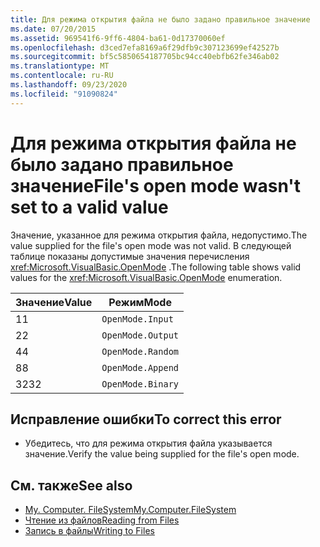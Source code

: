 ```yaml
---
title: Для режима открытия файла не было задано правильное значение
ms.date: 07/20/2015
ms.assetid: 969541f6-9ff6-4804-ba61-0d17370060ef
ms.openlocfilehash: d3ced7efa8169a6f29dfb9c307123699ef42527b
ms.sourcegitcommit: bf5c5850654187705bc94cc40ebfb62fe346ab02
ms.translationtype: MT
ms.contentlocale: ru-RU
ms.lasthandoff: 09/23/2020
ms.locfileid: "91090824"
---
```

# <a name="files-open-mode-wasnt-set-to-a-valid-value"></a><span data-ttu-id="dd4f3-102">Для режима открытия файла не было задано правильное значение</span><span class="sxs-lookup"><span data-stu-id="dd4f3-102">File's open mode wasn't set to a valid value</span></span>

<span data-ttu-id="dd4f3-103">Значение, указанное для режима открытия файла, недопустимо.</span><span class="sxs-lookup"><span data-stu-id="dd4f3-103">The value supplied for the file's open mode was not valid.</span></span> <span data-ttu-id="dd4f3-104">В следующей таблице показаны допустимые значения перечисления <xref:Microsoft.VisualBasic.OpenMode> .</span><span class="sxs-lookup"><span data-stu-id="dd4f3-104">The following table shows valid values for the <xref:Microsoft.VisualBasic.OpenMode> enumeration.</span></span>  
  
|<span data-ttu-id="dd4f3-105">Значение</span><span class="sxs-lookup"><span data-stu-id="dd4f3-105">Value</span></span>|<span data-ttu-id="dd4f3-106">Режим</span><span class="sxs-lookup"><span data-stu-id="dd4f3-106">Mode</span></span>|  
|-----------|----------|  
|<span data-ttu-id="dd4f3-107">1</span><span class="sxs-lookup"><span data-stu-id="dd4f3-107">1</span></span>|`OpenMode.Input`|  
|<span data-ttu-id="dd4f3-108">2</span><span class="sxs-lookup"><span data-stu-id="dd4f3-108">2</span></span>|`OpenMode.Output`|  
|<span data-ttu-id="dd4f3-109">4</span><span class="sxs-lookup"><span data-stu-id="dd4f3-109">4</span></span>|`OpenMode.Random`|  
|<span data-ttu-id="dd4f3-110">8</span><span class="sxs-lookup"><span data-stu-id="dd4f3-110">8</span></span>|`OpenMode.Append`|  
|<span data-ttu-id="dd4f3-111">32</span><span class="sxs-lookup"><span data-stu-id="dd4f3-111">32</span></span>|`OpenMode.Binary`|  
  
## <a name="to-correct-this-error"></a><span data-ttu-id="dd4f3-112">Исправление ошибки</span><span class="sxs-lookup"><span data-stu-id="dd4f3-112">To correct this error</span></span>  
  
- <span data-ttu-id="dd4f3-113">Убедитесь, что для режима открытия файла указывается значение.</span><span class="sxs-lookup"><span data-stu-id="dd4f3-113">Verify the value being supplied for the file's open mode.</span></span>  
  
## <a name="see-also"></a><span data-ttu-id="dd4f3-114">См. также</span><span class="sxs-lookup"><span data-stu-id="dd4f3-114">See also</span></span>

- [<span data-ttu-id="dd4f3-115">My. Computer. FileSystem</span><span class="sxs-lookup"><span data-stu-id="dd4f3-115">My.Computer.FileSystem</span></span>](xref:Microsoft.VisualBasic.FileIO.FileSystem)
- [<span data-ttu-id="dd4f3-116">Чтение из файлов</span><span class="sxs-lookup"><span data-stu-id="dd4f3-116">Reading from Files</span></span>](../developing-apps/programming/drives-directories-files/reading-from-files.md)
- [<span data-ttu-id="dd4f3-117">Запись в файлы</span><span class="sxs-lookup"><span data-stu-id="dd4f3-117">Writing to Files</span></span>](../developing-apps/programming/drives-directories-files/writing-to-files.md)
